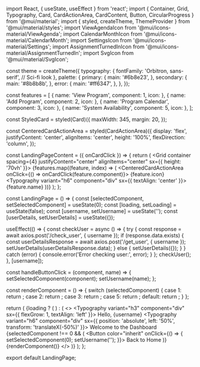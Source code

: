import React, { useState, useEffect } from 'react';
import { Container, Grid, Typography, Card, CardActionArea, CardContent, Button, CircularProgress } from '@mui/material';
import { styled, createTheme, ThemeProvider } from '@mui/material/styles';
import ViewAgendaIcon from '@mui/icons-material/ViewAgenda';
import CalendarMonthIcon from '@mui/icons-material/CalendarMonth';
import SettingsIcon from '@mui/icons-material/Settings';
import AssignmentTurnedInIcon from '@mui/icons-material/AssignmentTurnedIn';
import SvgIcon from '@mui/material/SvgIcon';

const theme = createTheme({
  typography: {
    fontFamily: 'Orbitron, sans-serif', // Sci-fi look
  },
  palette: {
    primary: {
      main: '#6b8e23',
    },
    secondary: {
      main: '#8b8b8b',
    },
    error: {
      main: '#ff6347',
    },
  },
});

const features = [
  { name: 'View Program', component: 1, icon: <SvgIcon component={ViewAgendaIcon} inheritViewBox /> },
  { name: 'Add Program', component: 2, icon: <SvgIcon component={AssignmentTurnedInIcon} inheritViewBox /> },
  { name: 'Program Calendar', component: 3, icon: <SvgIcon component={CalendarMonthIcon} inheritViewBox /> },
  { name: 'System Availability', component: 5, icon: <SvgIcon component={SettingsIcon} inheritViewBox /> },
];

const StyledCard = styled(Card)({
  maxWidth: 345,
  margin: 20,
});

const CenteredCardActionArea = styled(CardActionArea)({
  display: 'flex',
  justifyContent: 'center',
  alignItems: 'center',
  height: '100%',
  flexDirection: 'column',
});

const LandingPageContent = ({ onCardClick }) => {
  return (
    <Grid container spacing={4} justifyContent="center" alignItems="center" sx={{ height: '70vh' }}>
      {features.map((feature, index) => (
        <Grid item key={index} xs={12} sm={6} md={4} lg={3}>
          <StyledCard>
            <CenteredCardActionArea onClick={() => onCardClick(feature.component)}>
              {feature.icon}
              <CardContent>
                <Typography variant="h6" component="div" sx={{ textAlign: 'center' }}>
                  {feature.name}
                </Typography>
              </CardContent>
            </CenteredCardActionArea>
          </StyledCard>
        </Grid>
      ))}
    </Grid>
  );
};

const LandingPage = () => {
  const [selectedComponent, setSelectedComponent] = useState(0);
  const [loading, setLoading] = useState(false);
  const [username, setUsername] = useState('');
  const [userDetails, setUserDetails] = useState({});

  useEffect(() => {
    const checkUser = async () => {
      try {
        const response = await axios.post('/check_user', { username });
        if (response.data.exists) {
          const userDetailsResponse = await axios.post('/get_user', { username });
          setUserDetails(userDetailsResponse.data);
        } else {
          setUserDetails({});
        }
      } catch (error) {
        console.error('Error checking user:', error);
      }
    };
    checkUser();
  }, [username]);

  const handleButtonClick = (component, name) => {
    setSelectedComponent(component);
    setUsername(name);
  };

  const renderComponent = () => {
    switch (selectedComponent) {
      case 1:
        return <ViewProgramView />;
      case 2:
        return <AddProgramView />;
      case 3:
        return <ProgramCalendarView />;
      case 5:
        return <SystemAvailabilityView />;
      default:
        return <LandingPageContent onCardClick={handleButtonClick} />;
    }
  };

  return (
    <ThemeProvider theme={theme}>
      <Container maxWidth="xl">
        {loading ? (
          <CircularProgress color="inherit" />
        ) : (
          <>
            <Typography variant="h3" component="div" sx={{ flexGrow: 1, textAlign: 'left' }}>
              Hello, {username}
            </Typography>
            <Typography variant="h6" component="div" sx={{ position: 'absolute', left: '50%', transform: 'translateX(-50%)' }}>
              Welcome to the Dashboard
            </Typography>
            {selectedComponent !== 0 && (
              <Button color="inherit" onClick={() => { setSelectedComponent(0); setUsername(''); }}>
                Back to Home
              </Button>
            )}
            {renderComponent()}
          </>
        )}
      </Container>
    </ThemeProvider>
  );
};

export default LandingPage;
